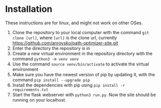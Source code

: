 # Installation

These instructions are for linux, and might not work on other OSes.

1. Clone the repository to your local computer with the command `git clone [url]`, where `[url]` is the clone url, currently https://github.com/anroysko/path-optimizer-site.git
2. Enter the directory the repository is in
3. Create a new virtual environment in the repository directory with the command `python3 -m venv venv`
4. Use the command `source venv/bin/activate` to activate the virtual environment
5. Make sure you have the newest version of pip by updating it, with the command `pip install --upgrade pip`
6. Install the dependencies with pip using `pip install -r requirements.txt`
7. Start the flask webserver with `python3 run.py`. Now the site should be running on your localhost.
